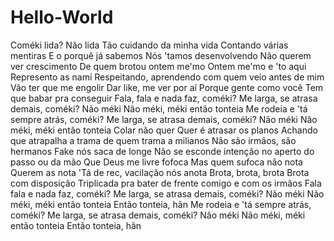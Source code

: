 # Hello-World

Coméki lida?
Não lida
Tão cuidando da minha vida
Contando várias mentiras
E o porquê já sabemos
Nós 'tamos desenvolvendo
Não querem ver crescimento
De quem brotou ontem me'mo
Ontem me'mo e 'to aqui
Represento as namí
Respeitando, aprendendo com quem veio antes de mim
Vão ter que me engolir
Dar like, me ver por aí
Porque gente como você
Tem que babar pra conseguir
Fala, fala e nada faz, coméki?
Me larga, se atrasa demais, coméki?
Não méki
Não méki, méki então tonteia
Me rodeia e 'tá sempre atrás, coméki?
Me larga, se atrasa demais, coméki?
Não méki
Não méki, méki então tonteia
Colar não quer
Quer é atrasar os planos
Achando que atrapalha a trama de quem trama a milianos
Não são irmãos, são hermanos
Fake nós saca de longe
Não se esconde intenção no aperto do passo ou da mão
Que Deus me livre fofoca
Mas quem sufoca não nota
Querem as nota
'Tá de rec, vacilação nós anota
Brota, brota, brota
Brota com disposição
Triplicada pra bater de frente comigo e com os irmãos
Fala fala e nada faz, coméki?
Me larga, se atrasa demais, coméki?
Não méki
Não méki, méki então tonteia
Então tonteia, hãn
Me rodeia e 'tá sempre atrás, coméki?
Me larga, se atrasa demais, coméki?
Não méki
Não méki, méki então tonteia
Então tonteia, hãn
